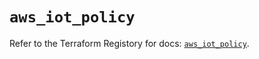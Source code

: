 # `aws_iot_policy`

Refer to the Terraform Registory for docs: [`aws_iot_policy`](https://registry.terraform.io/providers/hashicorp/aws/4.63.0/docs/resources/iot_policy).

